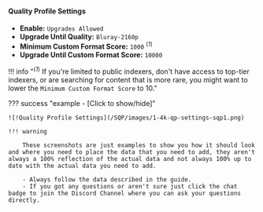 #### Quality Profile Settings

- **Enable:** `Upgrades Allowed`
- **Upgrade Until Quality:** `Bluray-2160p`
- **Minimum Custom Format Score:** `1000` <sup>(_1_)</sup>
- **Upgrade Until Custom Format Score:** `10000`

!!! info "<sup>(_1_)</sup> If you're limited to public indexers, don't have access to top-tier indexers, or are searching for content that is more rare, you might want to lower the `Minimum Custom Format Score` to 10."

??? success "example - [Click to show/hide]"

    ![!Quality Profile Settings](/SQP/images/1-4k-qp-settings-sqp1.png)

    !!! warning

        These screenshots are just examples to show you how it should look and where you need to place the data that you need to add, they aren't always a 100% reflection of the actual data and not always 100% up to date with the actual data you need to add.

        - Always follow the data described in the guide.
        - If you got any questions or aren't sure just click the chat badge to join the Discord Channel where you can ask your questions directly.
